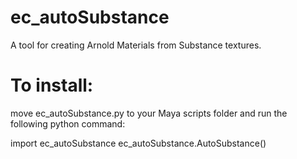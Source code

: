 # ec_autoSubstance
A tool for creating Arnold Materials from Substance textures.

# To install:
move ec_autoSubstance.py to your Maya scripts folder and run the following python command:

import ec_autoSubstance
ec_autoSubstance.AutoSubstance()
